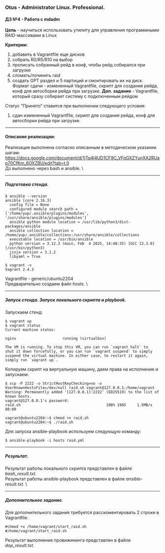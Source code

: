 ### **Otus - Administrator Linux. Professional.**  
#### **ДЗ №4 - Работа с mdadm**  
**Цель** - научиться использовать утилиту для управления программными RAID-массивами в Linux

**Критерии:**  
1) добавить в Vagrantfile еще дисков
2) собрать R0/R5/R10 на выбор
3) прописать собранный рейд в конф, чтобы рейд собирался при загрузке
4) сломать/починить raid
5) создать GPT раздел и 5 партиций и смонтировать их на диск.
Формат сдачи - измененный Vagrantfile, скрипт для создания рейда, конф для автосборки рейда при загрузке.
**Доп. задание** - Vagrantfile, который сразу собирает систему с подключенным рейдом

Статус "Принято" ставится при выполнении следующего условия:
1) сдан измененный Vagrantfile, скрипт для создания рейда, конф для автосборки рейда при загрузке.

****
#### **Описание реализации:**  
Реализация выполнена согласно описанным в методическом указании шагам: https://docs.google.com/document/d/1jTq4l4UD1CF9C_VFqGXZYunXA2RUap70CfKm_6OXZBU/edit?tab=t.0 \
Дз выполнено через bash и ansible. \

***
##### Подготовка стенда.
```
$ ansible --version
ansible [core 2.16.3]
  config file = None
  configured module search path = ['/home/yup/.ansible/plugins/modules', '/usr/share/ansible/plugins/modules']
  ansible python module location = /usr/lib/python3/dist-packages/ansible
  ansible collection location = /home/yup/.ansible/collections:/usr/share/ansible/collections
  executable location = /usr/bin/ansible
  python version = 3.12.3 (main, Feb  4 2025, 14:48:35) [GCC 13.3.0] (/usr/bin/python3)
  jinja version = 3.1.2
  libyaml = True

$ vagrant -v
Vagrant 2.4.3
```
Vagrantfile - generic/ubuntu2204\
Предварительно создаем файл *hosts*. \

***
##### Запуск стенда. Запуск локального скрипта и playbook.
Запускаем стенд:
```
$ vagrant up
$ vagrant status
Current machine states:

nginx                     running (virtualbox)

The VM is running. To stop this VM, you can run `vagrant halt` to
shut it down forcefully, or you can run `vagrant suspend` to simply
suspend the virtual machine. In either case, to restart it again,
simply run `vagrant up`.
```
Копируем скрипт на виртуальную машину, даем права на исполнение и запускаем:
```
$ scp -P 2222 -o StrictHostKeyChecking=no -o UserKnownHostsFile=/dev/null raid.sh vagrant@127.0.0.1:/home/vagrant
Warning: Permanently added '[127.0.0.1]:2222' (ED25519) to the list of known hosts.
vagrant@127.0.0.1's password: 
raid.sh                                       100% 1985     1.5MB/s   00:00

vagrant@ubuntu2204:~$ chmod +x raid.sh 
vagrant@ubuntu2204:~$ ./raid.sh
```
Для запуска ansible-playbook используем следующую команду:
```
$ ansible-playbook -i hosts raid.yml
```

***
##### Результат.
Результат работы локального скрипта представлен в файле *bash_result.txt*. \
Результат работы ansible-playbook представлен в файле *ansible-result.txt*. \

***
##### Дополнительное задание.
Для дополнительного задания требуется расскоментировать 2 строки в Vagrantfile:
```
#chmod +x /home/vagrant/start_raid.sh
#/home/vagrant/start_raid.sh
```
Результат выполнение провижининга представлен в файле *dop_result.txt*.


